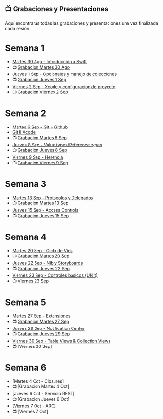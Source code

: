 ## 📺 Grabaciones y Presentaciones
Aquí encontrarás todas las grabaciones y presentaciones una vez finalizada cada sesión.

# Semana 1
- [Martes 30 Ago - Introducción a Swift](https://drive.google.com/file/d/1wjF9k6weNs7a_TxiOM2S6c_UYYFx4g6z/view?usp=sharing)
- 📺 [Grabacion Martes 30 Ago](https://drive.google.com/file/d/1rdcJmIOvH5koUpASDvc8yK1ngJRIimrP/view?usp=sharing)
- [Jueves 1 Sep - Opcionales y manejo de colecciones](https://drive.google.com/file/d/1yz6RahLr6pW-wRfjHBe4tAaQEivsgAdX/view?usp=sharing)
- 📺 [Grabacion Jueves 1 Sep](https://drive.google.com/file/d/1waDnEDel4Z7L0DpBFncyaZiqU0q0NUsS/view?usp=sharing)
- [Viernes 2 Sep - Xcode y configuracion de proyecto](https://drive.google.com/file/d/11peu6L3joAXfwvRhHyI-GA8efMStl1XF/view?usp=sharing)
- 📺 [Grabacion Viernes 2 Sep](https://drive.google.com/file/d/1-yevD_Fnn5fth85HbPfSLxd96Oe3z1tv/view?usp=sharing)

# Semana 2
- [Martes 6 Sep - Git + Github](https://drive.google.com/file/d/1W8dPtP9W7jYTXrcehxGqabwvf2_JSofF/view?usp=sharing)
- [Git II Xcode](https://drive.google.com/file/d/1wN--DtzSF-n1UB_zgFkTEuFDmxq_4p9A/view?usp=sharing)
- 📺 [Grabacion Martes 6 Sep](https://drive.google.com/file/d/1B-B5g4GZk6zZqvzLt1inHThiDWVtvh7H/view?usp=sharing)
- [Jueves 8 Sep - Value types/Reference types](https://drive.google.com/file/d/1rYtVol8yACfKObNQM3hbtswLr02xM14u/view?usp=sharing)
- 📺 [Grabacion Jueves 8 Sep](https://drive.google.com/file/d/12cXNB2IP65sUUH2VK0yXDuGyYtvKQSGK/view?usp=sharing)
- [Viernes 9 Sep - Herencia](https://drive.google.com/file/d/10YsLjSrx0Kdu9V9K7QVDTZ4h0eUEl12i/view?usp=sharing)
- 📺 [Grabacion Viernes 9 Sep](https://drive.google.com/file/d/1TNJqZGWi2uHmoCFW-miqTG24Y2jlV2nx/view?usp=sharing)

# Semana 3
- [Martes 13 Sep - Protocolos y Delegados](https://drive.google.com/file/d/1FOKocm5xboIw4M47S59OxK1jkMpYzjWz/view?usp=sharing)
- 📺 [Grabacion Martes 13 Sep](https://drive.google.com/file/d/17vb9ZVJfIUF-w_dmNreZ75lIBeuHmss7/view?usp=sharing)
- [Jueves 15 Sep - Access Controls](https://drive.google.com/file/d/1-C7uDAtt-62pQMsbLxOu0DCR2-ur1D1F/view?usp=sharing)
- 📺 [Grabacion Jueves 15 Sep](https://drive.google.com/file/d/1b-mqbahh-JD2qPi_IY0u_m4P1vrSJvX4/view?usp=sharing)


# Semana 4
- [Martes 20 Sep - Ciclo de Vida](https://drive.google.com/file/d/1gMJVtHI9FDlY8YPx9FsafwzRr05InlX8/view?usp=sharing)
- 📺 [Grabacion Martes 20 Sep](https://drive.google.com/file/d/1hp3omPio5bDgtbgcooM6mGDk1zpHPj8w/view?usp=sharing)
- [Jueves 22 Sep - Nib y Storyboards](https://drive.google.com/file/d/1yvq9fazePQgBeuD3opnRFnznvs5b8kqC/view?usp=sharing)
- 📺 [Grabacion Jueves 22 Sep](https://drive.google.com/file/d/1Vhmgeix3gr-ftdwJsLKtzcxHGxP-P5sp/view?usp=sharing)
- [Viernes 23 Sep - Controles básicos (UIKit)](https://drive.google.com/file/d/1bzP3-WnID5cE1QQezBDVW5NnddfeenC_/view?usp=sharing)
- 📺 [Viernes 23 Sep](https://drive.google.com/file/d/1smm488rRFDX1NdYv_Yxf-Begw-gsr5LL/view?usp=sharing)

# Semana 5
- [Martes 27 Sep - Extensiones](https://drive.google.com/file/d/1stljWV5-hmVd29NkRLRMTwvPrOAd2hiy/view?usp=sharing)
- 📺 [Grabacion Martes 27 Sep](https://drive.google.com/file/d/1nU6Mefioyx9dy3v21qPTYafHnscoti3F/view?usp=sharing)
- [Jueves 29 Sep - Notification Center](https://drive.google.com/file/d/1GF-IC8jk076fnINkYSpTzV91nAIzIAhx/view?usp=sharing)
- 📺 [Grabacion Jueves 29 Sep](https://drive.google.com/file/d/1OvgId_iFsz-b46InwONH1NioehVf9gzC/view?usp=sharing)
- [Viernes 30 Sep - Table Views & Collection Views](https://drive.google.com/file/d/1l_Qv4AJfT3EcMFQRWKknwqwHkqojrYKZ/view?usp=sharing)
- 📺 [Viernes 30 Sep]

# Semana 6
- [Martes 4 Oct - Closures]
- 📺 [Grabacion Martes 4 Oct]
- [Jueves 6 Oct - Servicio REST]
- 📺 [Grabacion Jueves 6 Oct]
- [Viernes 7 Oct - ARC]
- 📺 [Viernes 7 Oct]

